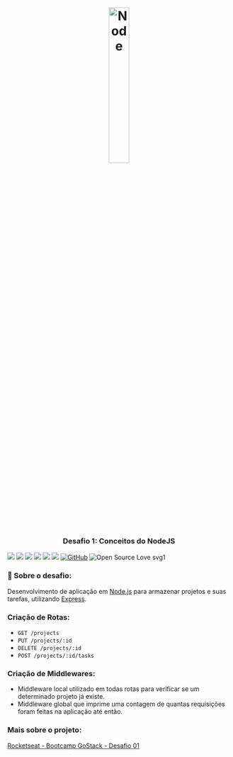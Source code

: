 <h1 align="center">
<img alt="Node" src="https://www.brandeps.com/logo-download/N/Node-JS-logo-vector-01.svg" width="30%" height="30%" />
</h1>

<h3 align="center">
  Desafio 1: Conceitos do NodeJS
</h3>

![](https://img.shields.io/github/package-json/v/IsaPhipho/Rocketseat-desafio01.svg?color=lightsalmon)
![](https://img.shields.io/github/last-commit/IsaPhipho/Rocketseat-desafio01.svg?color=salmon)
![](https://img.shields.io/github/languages/top/IsaPhipho/Rocketseat-desafio01.svg?color=darksalmon)
![](https://img.shields.io/github/languages/count/IsaPhipho/Rocketseat-desafio01.svg?color=coral)
![](https://img.shields.io/github/languages/code-size/IsaPhipho/Rocketseat-desafio01.svg?color=tomato)
![](https://img.shields.io/github/repo-size/IsaPhipho/Rocketseat-desafio01.svg?color=red)
[![GitHub](https://img.shields.io/github/license/mashape/apistatus.svg?color=lightgrey)](https://github.com/IsaPhipho/Rocketseat-modulo03/blob/master/LICENSE)
![Open Source Love svg1](https://badges.frapsoft.com/os/v1/open-source.svg?v=103)


### :rocket: Sobre o desafio:
Desenvolvimento de aplicação em [Node.js](https://nodejs.org/en/) para armazenar projetos e suas tarefas, utilizando [Express](https://expressjs.com/pt-br/).

### Criação de Rotas:

- `GET /projects`
- `PUT /projects/:id`
- `DELETE /projects/:id`
- `POST /projects/:id/tasks`

### Criação de Middlewares:

- Middleware local utilizado em todas rotas para verificar se um determinado projeto já existe.
- Middleware global que imprime uma contagem de quantas requisições foram feitas na aplicação até então.

### Mais sobre o projeto:
[Rocketseat - Bootcamp GoStack - Desafio 01](https://github.com/Rocketseat/bootcamp-gostack-desafio-01/blob/master/README.md#desafio-01-conceitos-do-nodejs)
